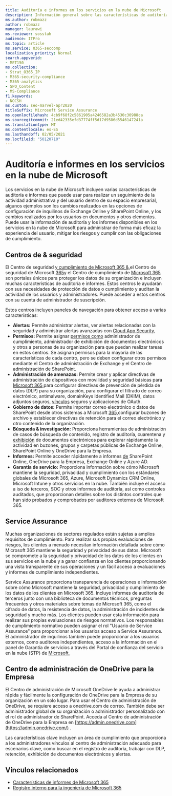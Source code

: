 ```yaml
---
title: Auditoría e informes en los servicios en la nube de Microsoft
description: Información general sobre las características de auditoría e informes de Office 365, Microsoft 365 y Service Assurance.
ms.author: robmazz
author: robmazz
manager: laurawi
ms.reviewer: sosstah
audience: ITPro
ms.topic: article
ms.service: O365-seccomp
localization_priority: Normal
search.appverid:
- MET150
ms.collection:
- Strat_O365_IP
- M365-security-compliance
- M365-analytics
- SPO_Content
- MS-Compliance
f1.keywords:
- NOCSH
ms.custom: seo-marvel-apr2020
titleSuffix: Microsoft Service Assurance
ms.openlocfilehash: 4cb9f68f2c5861905a4246582a3b4530c30988ca
ms.sourcegitcommit: 21ed42335efd37774ff5d17d9586d5546147241a
ms.translationtype: MT
ms.contentlocale: es-ES
ms.lasthandoff: 02/05/2021
ms.locfileid: "50120710"
---
```

# <a name="auditing-and-reporting-in-microsoft-cloud-services"></a>Auditoría e informes en los servicios en la nube de Microsoft

Los servicios en la nube de Microsoft incluyen varias características de auditoría e informes que puede usar para realizar un seguimiento de la actividad administrativa y del usuario dentro de su espacio empresarial, algunos ejemplos son los cambios realizados en las opciones de configuración de inquilinos de Exchange Online y SharePoint Online, y los cambios realizados por los usuarios en documentos y otros elementos. Puede usar la información de auditoría y los informes disponibles en los servicios en la nube de Microsoft para administrar de forma más eficaz la experiencia del usuario, mitigar los riesgos y cumplir con las obligaciones de cumplimiento.

## <a name="security--compliance-centers"></a>Centros de & seguridad

El Centro de seguridad [y cumplimiento de Microsoft 365 &,](https://protection.office.com)el Centro de seguridad de Microsoft [365](https://security.microsoft.com)y el Centro de cumplimiento de [Microsoft 365](https://compliance.microsoft.com) son portales únicos para proteger los datos de su organización e incluyen muchas características de auditoría e informes. Estos centros le ayudarán con sus necesidades de protección de datos o cumplimiento y auditan la actividad de los usuarios y administradores. Puede acceder a estos centros con su cuenta de administrador de suscripción.

Estos centros incluyen paneles de navegación para obtener acceso a varias características:

- **Alertas:** Permite administrar alertas, ver alertas relacionadas con la seguridad y administrar alertas avanzadas con [Cloud App Security.](/cloud-app-security/what-is-cloud-app-security)
- **Permisos:** Permite asignar [permisos como](/microsoft-365/security/office-365-security/grant-access-to-the-security-and-compliance-center) administrador de cumplimiento, administrador de exhibición de documentos electrónicos y otros a personas de su organización para que puedan realizar tareas en estos centros. Se asignan permisos para la mayoría de las características de cada centro, pero se deben configurar otros permisos mediante el Centro de administración de Exchange y el Centro de administración de SharePoint.
- **Administración de amenazas:** Permite crear y aplicar directivas de administración de dispositivos con movilidad y seguridad básicas para [Microsoft 365,](https://support.microsoft.com/office/overview-of-basic-mobility-and-security-for-microsoft-365-faa7d8e5-645d-4d59-839c-c8d4c1869e4a)para configurar directivas de prevención de pérdida de datos (DLP) para su organización, para configurar el filtrado de correo electrónico, antimalware, domainKeys Identified Mail (DKIM), datos adjuntos seguros, [vínculos](/microsoft-365/compliance/data-loss-prevention-policies) seguros y aplicaciones de OAuth.
- **Gobierno de datos:** Permite importar correo electrónico o datos de SharePoint desde [](https://support.office.com/article/Enable-archive-mailboxes-in-the-Office-365-Security-Compliance-Center-268a109e-7843-405b-bb3d-b9393b2342ce)otros sistemas a Microsoft [](/microsoft-365/compliance/retention-policies) [365,](https://support.office.com/article/Import-PST-files-or-SharePoint-data-to-Office-365-ba688e0a-0fcb-4bd7-8e57-2b669564ea84)configurar buzones de archivo y establecer directivas de retención para el correo electrónico y otro contenido de la organización.
- **Búsqueda & investigación:** Proporciona [](https://support.office.com/article/Run-a-Content-Search-in-the-Office-365-Security-Compliance-Center-61852fd9-fe8a-4880-a339-cb19ed3bff4a)herramientas [](https://support.office.com/article/Search-the-audit-log-in-the-Office-365-Security-Compliance-Center-0d4d0f35-390b-4518-800e-0c7ec95e946c)de administración de casos de búsqueda de contenido, registro de auditoría, cuarentena y [exhibición](https://support.office.com/article/Manage-eDiscovery-cases-in-the-Office-365-Security-Compliance-Center-edea80d6-20a7-40fb-b8c4-5e8c8395f6da) de documentos electrónicos para explorar rápidamente la actividad en buzones, grupos y carpetas públicas de Exchange Online, SharePoint Online y OneDrive para la Empresa.
- **Informes:** Permite acceder rápidamente a informes [de](https://support.office.com/article/Reports-in-the-Office-365-Security-Compliance-Center-7acd33ce-1ec8-49fb-b625-43bac7b58c5a) SharePoint Online, OneDrive para la Empresa, Exchange Online y Azure AD.
- **Garantía de servicio:** Proporciona información sobre cómo Microsoft mantiene la seguridad, privacidad y cumplimiento con los estándares globales de Microsoft 365, Azure, Microsoft Dynamics CRM Online, Microsoft Intune y otros servicios en la nube. También incluye el acceso a iso de terceros, SOC y otros informes de auditoría, así como controles auditados, que proporcionan detalles sobre los distintos controles que han sido probados y comprobados por auditores externos de Microsoft 365.

## <a name="service-assurance"></a>Service Assurance

Muchas organizaciones de sectores regulados están sujetas a amplios requisitos de cumplimiento. Para realizar sus propias evaluaciones de riesgos, los clientes a menudo necesitan información detallada sobre cómo Microsoft 365 mantiene la seguridad y privacidad de sus datos. Microsoft se compromete a la seguridad y privacidad de los datos de los clientes en sus servicios en la nube y a ganar confianza en los clientes proporcionando una vista transparente de sus operaciones y un fácil acceso a evaluaciones y informes de cumplimiento independientes.

Service Assurance proporciona transparencia de operaciones e información sobre cómo Microsoft mantiene la seguridad, privacidad y cumplimiento de los datos de los clientes en Microsoft 365. Incluye informes de auditoría de terceros junto con una biblioteca de documentos técnicos, preguntas frecuentes y otros materiales sobre temas de Microsoft 365, como el cifrado de datos, la resistencia de datos, la administración de incidentes de seguridad y mucho más. Los clientes pueden usar esta información para realizar sus propias evaluaciones de riesgos normativos. Los responsables de cumplimiento normativo pueden asignar el rol "Usuario de Service Assurance" para proporcionar a los usuarios acceso a Service Assurance. El administrador de inquilinos también puede proporcionar a los usuarios externos, como auditores independientes, acceso a la información en el panel de Garantía de servicios a través del Portal de confianza del servicio en la nube (STP) de [Microsoft.](https://aka.ms/STP)

## <a name="onedrive-for-business-admin-center"></a>Centro de administración de OneDrive para la Empresa

El Centro de administración de Microsoft OneDrive le ayuda a administrar rápida y fácilmente la configuración de OneDrive para la Empresa de su organización en un solo lugar. Para usar el Centro de administración de OneDrive, se requiere acceso a onedrive.com de correo. También debe ser administrador global de su organización o administrador personalizado con el rol de administrador de SharePoint. Acceda al Centro de administración de OneDrive para la Empresa en [https://admin.onedrive.com](https://admin.onedrive.com/) .

Las características clave incluyen un área de cumplimiento que proporciona a los administradores vínculos al centro de administración adecuado para escenarios clave, como buscar en el registro de auditoría, trabajar con DLP, retención, exhibición de documentos electrónicos y alertas.

## <a name="related-links"></a>Vínculos relacionados

- [Características de informes de Microsoft 365](assurance-reporting-features.md)
- [Registro interno para la ingeniería de Microsoft 365](assurance-internal-logging.md)
